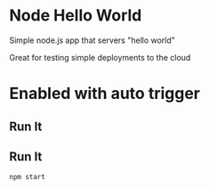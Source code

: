 # Node Hello World

Simple node.js app that servers "hello world"

Great for testing simple deployments to the cloud
# Enabled with auto trigger
## Run It
## Run It

`npm start`

